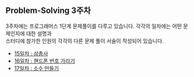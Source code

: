 ## Problem-Solving 3주차

3주차에는 프로그래머스 1단계 문제풀이를 다루고 있습니다. 각각의 일차에는 어떤 문제인지에 대한 설명과  
스터디에 참가한 인원의 각각의 다른 문제 풀이 서술이 작성되어 있습니다.

- <a href="https://github.com/U-REskiling-acadmey/Algorithm/tree/main/Problem-Solving/3%EC%A3%BC%EC%B0%A8/15%EC%9D%BC%EC%B0%A8#%EB%AC%B8%EC%A0%9C-%EC%84%A4%EB%AA%85--%EC%B5%9C%EC%86%8C%EC%A7%81%EC%82%AC%EA%B0%81%ED%98%95">15일차 : 삼총사</a>
- <a href="https://github.com/U-REskiling-acadmey/Algorithm/tree/main/Problem-Solving/3%EC%A3%BC%EC%B0%A8/16%EC%9D%BC%EC%B0%A8#%EB%AC%B8%EC%A0%9C-%EC%84%A4%EB%AA%85--%EC%B5%9C%EC%86%8C%EC%A7%81%EC%82%AC%EA%B0%81%ED%98%95">16일차 : 핸드폰 번호 가리기</a>
- <a href="https://github.com/U-REskiling-acadmey/Algorithm/tree/main/Problem-Solving/3%EC%A3%BC%EC%B0%A8/17%EC%9D%BC%EC%B0%A8#%EB%AC%B8%EC%A0%9C-%EC%84%A4%EB%AA%85--%EC%B5%9C%EC%86%8C%EC%A7%81%EC%82%AC%EA%B0%81%ED%98%95">17일차 : 소수 만들기</a>
